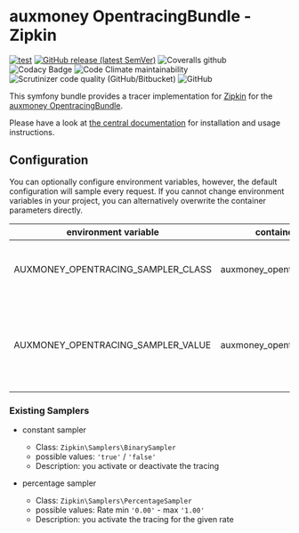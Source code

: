 # auxmoney OpentracingBundle - Zipkin

[![test](https://github.com/auxmoney/OpentracingBundle-Zipkin/workflows/test/badge.svg)](https://github.com/auxmoney/OpentracingBundle-Zipkin/actions?query=workflow%3Atest)
[![GitHub release (latest SemVer)](https://img.shields.io/github/v/release/auxmoney/OpentracingBundle-Zipkin)](https://github.com/auxmoney/OpentracingBundle-Zipkin/releases/latest)
![Coveralls github](https://img.shields.io/coveralls/github/auxmoney/OpentracingBundle-Zipkin)
![Codacy Badge](https://api.codacy.com/project/badge/Grade/626c5a0a955b4318bb9a4f82bd2ee7a2)
![Code Climate maintainability](https://img.shields.io/codeclimate/maintainability/auxmoney/OpentracingBundle-Zipkin)
![Scrutinizer code quality (GitHub/Bitbucket)](https://img.shields.io/scrutinizer/quality/g/auxmoney/OpentracingBundle-Zipkin)
![GitHub](https://img.shields.io/github/license/auxmoney/OpentracingBundle-Zipkin)

This symfony bundle provides a tracer implementation for [Zipkin](https://zipkin.io/) for the [auxmoney OpentracingBundle](https://github.com/auxmoney/OpentracingBundle-core).

Please have a look at [the central documentation](https://github.com/auxmoney/OpentracingBundle-core) for installation and usage instructions.

## Configuration

You can optionally configure environment variables, however, the default configuration will sample every request.
If you cannot change environment variables in your project, you can alternatively overwrite the container parameters directly.

| environment variable | container parameter | type | default | description |
|---|---|---|---|---|
| AUXMONEY_OPENTRACING_SAMPLER_CLASS | auxmoney_opentracing.sampler.class | `string` | `Zipkin\Samplers\BinarySampler` | class of the using sampler, see [existing samplers](#existing-samplers) |
| AUXMONEY_OPENTRACING_SAMPLER_VALUE | auxmoney_opentracing.sampler.value | `string` | `'true'` | must be a JSON decodable string, for the configuration of the sampler |

### Existing Samplers

* constant sampler
    * Class: `Zipkin\Samplers\BinarySampler` 
    * possible values: `'true'` / `'false'`
    * Description: you activate or deactivate the tracing

* percentage sampler
    * Class: `Zipkin\Samplers\PercentageSampler` 
    * possible values: Rate min `'0.00'` - max `'1.00'`
    * Description: you activate the tracing for the given rate
